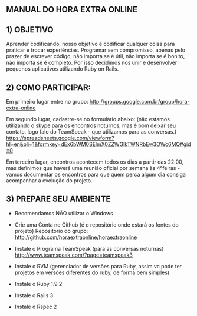 ## MANUAL DO HORA EXTRA ONLINE

## 1) OBJETIVO
Aprender codificando, nosso objetivo é codificar qualquer coisa para praticar e trocar experiências. Programar sem compromisso, apenas pelo prazer de escrever código, não importa se é útil, não importa se é bonito, não importa se é completo.
Por isso decidimos nos unir e desenvolver pequenos aplicativos utilizando Ruby on Rails.


## 2) COMO PARTICIPAR:

Em primeiro lugar entre no grupo:
http://groups.google.com.br/group/hora-extra-online

Em segundo lugar, cadastre-se no formulário abaixo:
(não estamos utilizando o skype para os encontros noturnos, mas é bom deixar seu contato, logo falo do TeamSpeak - que utilizamos para as conversas.)
https://spreadsheets.google.com/viewform?hl=en&pli=1&formkey=dEx6bWM0SElmX0ZZWGlkTWNRbEw3OWc6MQ#gid=0

Em terceiro lugar, encontros acontecem todos os dias a partir das 22:00, mas definimos que haverá uma reunião oficial por semana às 4ªfeiras - vamos documentar os encontros para que quem perca algum dia consiga acompanhar a evolução do projeto.

## 3) PREPARE SEU AMBIENTE

- Recomendamos NÃO utilizar o Windows

- Crie uma Conta no Github (é o repositório onde estará os fontes do projeto)
 Repositório do grupo: http://github.com/horaextraonline/horaextraonline

- Instale o Programa TeamSpeak (para as conversas noturnas)
 http://www.teamspeak.com/?page=teamspeak3

- Instale o RVM (gerenciador de versões para Ruby, assim vc pode ter projetos em versões diferentes do ruby, de forma bem simples)

- Instale o Ruby 1.9.2

- Instale o Rails 3

- Instale o Rspec 2

